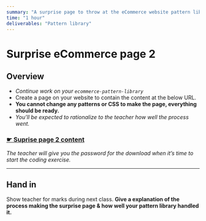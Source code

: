 ```yaml
---
summary: "A surprise page to throw at the eCommerce website pattern libraries to see if everything has been nicely styled."
time: "1 hour"
deliverables: "Pattern library"
---
```


# Surprise eCommerce page 2

## Overview

- _Continue work on your `ecommerce-pattern-library`_
- Create a page on your website to contain the content at the below URL.
- **You cannot change any patterns or CSS to make the page, everything should be ready.**
- _You’ll be expected to rationalize to the teacher how well the process went._

### [☛ Suprise page 2 content](https://secure.learn-the-web.algonquindesign.ca/web-dev-4/surprise-ecommerce-page-content-2.zip)

_The teacher will give you the password for the download when it’s time to start the coding exercise._

---

## Hand in

Show teacher for marks during next class. **Give a explanation of the process making the surprise page & how well your pattern library handled it.**
